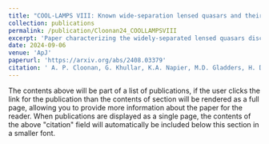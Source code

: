 ```yaml
---
title: "COOL-LAMPS VIII: Known wide-separation lensed quasars and their host galaxies reveal a lack of evolution in $$M_{BH}/M_{*}$$ since $$z ~ 3$$"
collection: publications
permalink: /publication/Cloonan24_COOLLAMPSVIII
excerpt: 'Paper characterizing the widely-separated lensed quasars discovered by COOL-LAMPS. I specifically contributed to the discovery and data analysis of COOLJ1153+0755.'
date: 2024-09-06
venue: 'ApJ'
paperurl: 'https://arxiv.org/abs/2408.03379'
citation: ' A. P. Cloonan, G. Khullar, K.A. Napier, M.D. Gladders, H. Dahle, R. Rosener, et al. (2024). "COOL-LAMPS VIII." <i>ApJ</i>.'
---
```


The contents above will be part of a list of publications, if the user clicks the link for the publication than the contents of section will be rendered as a full page, allowing you to provide more information about the paper for the reader. When publications are displayed as a single page, the contents of the above "citation" field will automatically be included below this section in a smaller font.
